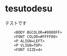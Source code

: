 # tesutodesu
テストです

<HTML>									
	<HEAD>								
		<TITLE>							
			旅行誌願					
		</TITLE>							
	</HEAD>								
	<BODY>								
									
		<BODY BGCOLOR=#0000FF>							
		<FONT COLOR=#FFFF00>							
		<P ALIGN=LEFT>							
		<P VLIGN=TOP>							
		<FONT SIZE=4>
<a href="Nikki-Ryokoushibou.HTML"></a>

</BODY>								
									
									
									
</HTML>	
